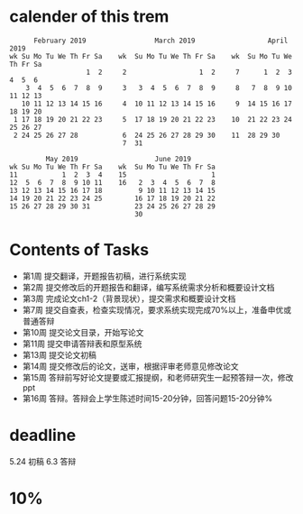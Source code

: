 # calender of this trem
```
      February 2019                 March 2019                  April 2019       
wk Su Mo Tu We Th Fr Sa    wk  Su Mo Tu We Th Fr Sa    wk  Su Mo Tu We Th Fr Sa  
                   1  2     2                  1  2     7      1  2  3  4  5  6  
    3  4  5  6  7  8  9     3   3  4  5  6  7  8  9     8   7  8  9 10 11 12 13  
   10 11 12 13 14 15 16     4  10 11 12 13 14 15 16     9  14 15 16 17 18 19 20  
 1 17 18 19 20 21 22 23     5  17 18 19 20 21 22 23    10  21 22 23 24 25 26 27  
 2 24 25 26 27 28           6  24 25 26 27 28 29 30    11  28 29 30              
                            7  31                                                

         May 2019                   June 2019        
wk Su Mo Tu We Th Fr Sa    wk  Su Mo Tu We Th Fr Sa  
11           1  2  3  4    15                     1  
12  5  6  7  8  9 10 11    16   2  3  4  5  6  7  8  
13 12 13 14 15 16 17 18         9 10 11 12 13 14 15  
14 19 20 21 22 23 24 25        16 17 18 19 20 21 22  
15 26 27 28 29 30 31           23 24 25 26 27 28 29  
                               30     
```
# Contents of Tasks
 - 第1周 提交翻译，开题报告初稿，进行系统实现
 - 第2周 提交修改后的开题报告和翻译，编写系统需求分析和概要设计文档
 - 第3周 完成论文ch1-2（背景现状），提交需求和概要设计文档
 - 第7周 提交自查表，检查实现情况，要求系统实现完成70%以上，准备申优或普通答辩
 - 第10周 提交论文目录，开始写论文
 - 第11周 提交申请答辩表和原型系统
 - 第13周 提交论文初稿
 - 第14周 提交修改后的论文，送审，根据评审老师意见修改论文
 - 第15周 答辩前写好论文提要或汇报提纲，和老师研究生一起预答辩一次，修改ppt
 - 第16周 答辩。答辩会上学生陈述时间15-20分钟，回答问题15-20分钟%

# deadline
5.24 初稿
6.3 答辩

# 10%
